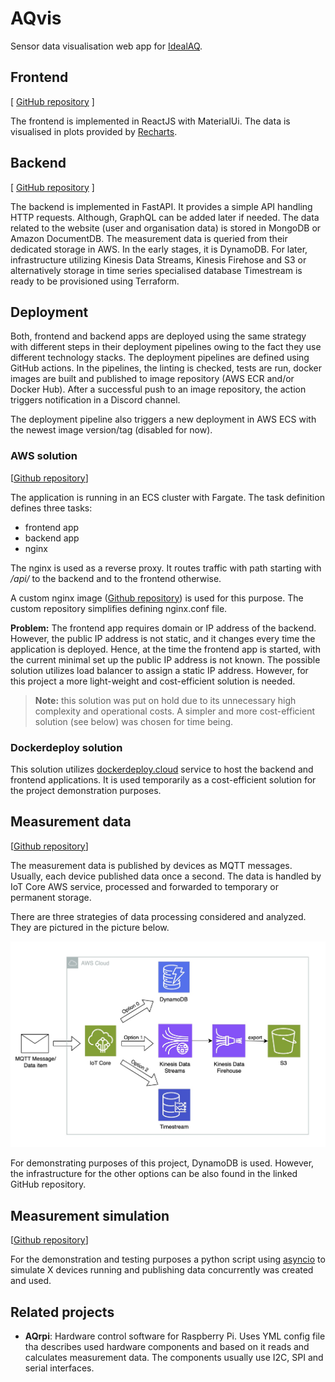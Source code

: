 # AQvis

Sensor data visualisation web app for [IdealAQ](https://idealaq.com/).


## Frontend
[ [GitHub repository](https://github.com/drohal3/AQvis-frontend) ]

The frontend is implemented in ReactJS with MaterialUi. The data is visualised in plots provided by [Recharts](https://recharts.org/en-US/).


## Backend
[ [GitHub repository](https://github.com/drohal3/AQvis-backend) ]

The backend is implemented in FastAPI. It provides a simple API handling HTTP requests. Although, GraphQL can be added later if needed.
The data related to the website (user and organisation data) is stored in MongoDB or Amazon DocumentDB. 
The measurement data is queried from their dedicated storage in AWS. 
In the early stages, it is DynamoDB. 
For later, infrastructure utilizing Kinesis Data Streams, Kinesis Firehose and S3 or alternatively storage in time series specialised database Timestream is ready to be provisioned using Terraform.

## Deployment
Both, frontend and backend apps are deployed using the same strategy with different steps in their deployment pipelines owing to the fact they use different technology stacks.
The deployment pipelines are defined using GitHub actions. In the pipelines, the linting is checked, tests are run, docker images are built and published to image repository (AWS ECR and/or Docker Hub). After a successful push to an image repository, the action triggers notification in a Discord channel.

The deployment pipeline also triggers a new deployment in AWS ECS with the newest image version/tag (disabled for now).


### AWS solution
[[Github repository](https://github.com/drohal3/AQvis-infra)]

The application is running in an ECS cluster with Fargate. The task definition defines three tasks:
- frontend app
- backend app
- nginx

The nginx is used as a reverse proxy. It routes traffic with path starting with */api/* to the backend and to the frontend otherwise.

A custom nginx image ([Github repository](https://github.com/drohal3/AQvis-nginx)) is used for this purpose. The custom repository simplifies defining nginx.conf file.

**Problem:** The frontend app requires domain or IP address of the backend. 
However, the public IP address is not static, and it changes every time the application is deployed. Hence, at the time the frontend app is started, with the current minimal set up the public IP address is not known. 
The possible solution utilizes load balancer to assign a static IP address. 
However, for this project a more light-weight and cost-efficient solution is needed.

> **Note:** this solution was put on hold due to its unnecessary high complexity and operational costs. A simpler and more cost-efficient solution (see below) was chosen for time being.

### Dockerdeploy solution
This solution utilizes [dockerdeploy.cloud](https://dockerdeploy.cloud/) service to host the backend and frontend applications. 
It is used temporarily as a cost-efficient solution for the project demonstration purposes.

## Measurement data
[[Github repository](https://github.com/drohal3/AQinfra-data/tree/dynamo)]

The measurement data is published by devices as MQTT messages.
Usually, each device published data once a second. The data is handled by IoT Core AWS service, processed and forwarded to temporary or permanent storage.

There are three strategies of data processing considered and analyzed. They are pictured in the picture below.

![data storage options](../assets/img/data_handling.jpeg)

For demonstrating purposes of this project, DynamoDB is used. However, the infrastructure for the other options can be also found in the linked GitHub repository.

## Measurement simulation
[[Github repository](https://github.com/drohal3/aws-timeseries-experiment/tree/main/device_simulation)]

For the demonstration and testing purposes a python script using [asyncio](https://docs.python.org/3/library/asyncio.html) to simulate X devices running and publishing data concurrently was created and used.

## Related projects
- **AQrpi**: Hardware control software for Raspberry Pi. Uses YML config file tha describes used hardware components and based on it reads and calculates measurement data. The components usually use I2C, SPI and serial interfaces.
